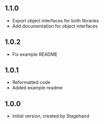 ## 1.1.0

- Export object interfaces for both libraries
- Add documentation for object interfaces

## 1.0.2

- Fix example README

## 1.0.1

- Reformatted code
- Added example readme

## 1.0.0

- Initial version, created by Stagehand
